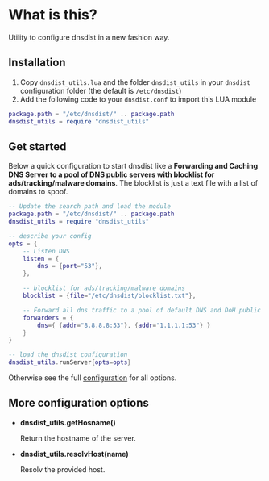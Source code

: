 # What is this?

Utility to configure dnsdist in a new fashion way.

## Installation

1. Copy `dnsdist_utils.lua` and the folder `dnsdist_utils` in your `dnsdist` configuration folder (the default is `/etc/dnsdist`)
4. Add the following code to your `dnsdist.conf` to import this LUA module

```lua
package.path = "/etc/dnsdist/" .. package.path
dnsdist_utils = require "dnsdist_utils"
```
## Get started

Below a quick configuration to start dnsdist like a **Forwarding and Caching DNS Server to a pool of DNS public servers
with blocklist for ads/tracking/malware domains**. The blocklist is just a text file with a list of domains to spoof.

```lua
-- Update the search path and load the module
package.path = "/etc/dnsdist/" .. package.path
dnsdist_utils = require "dnsdist_utils"

-- describe your config
opts = {
    -- Listen DNS
    listen = {
        dns = {port="53"},
    },

    -- blocklist for ads/tracking/malware domains
    blocklist = {file="/etc/dnsdist/blocklist.txt"},

    -- Forward all dns traffic to a pool of default DNS and DoH public resolvers
    forwarders = {
        dns={ {addr="8.8.8.8:53"}, {addr="1.1.1.1:53"} }
    }
}

-- load the dnsdist configuration
dnsdist_utils.runServer{opts=opts}
```

Otherwise see the full [configuration](./dnsdist.conf) for all options.

## More configuration options

* **dnsdist_utils.getHosname()**

    Return the hostname of the server.

* **dnsdist_utils.resolvHost(name)**

    Resolv the provided host.